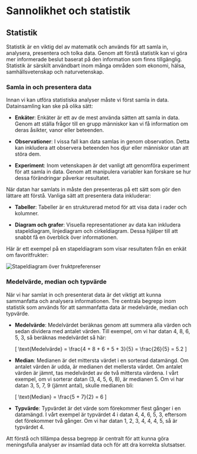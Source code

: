 # Sannolikhet och statistik
## Statistik

Statistik är en viktig del av matematik och används för att samla in, analysera, presentera och tolka data. Genom att förstå statistik kan vi göra mer informerade beslut baserat på den information som finns tillgänglig. Statistik är särskilt användbart inom många områden som ekonomi, hälsa, samhällsvetenskap och naturvetenskap. 

### Samla in och presentera data

Innan vi kan utföra statistiska analyser måste vi först samla in data. Datainsamling kan ske på olika sätt:

- **Enkäter**: Enkäter är ett av de mest använda sätten att samla in data. Genom att ställa frågor till en grupp människor kan vi få information om deras åsikter, vanor eller beteenden.
  
- **Observationer**: I vissa fall kan data samlas in genom observation. Detta kan inkludera att observera beteenden hos djur eller människor utan att störa dem.

- **Experiment**: Inom vetenskapen är det vanligt att genomföra experiment för att samla in data. Genom att manipulera variabler kan forskare se hur dessa förändringar påverkar resultatet.

När datan har samlats in måste den presenteras på ett sätt som gör den lättare att förstå. Vanliga sätt att presentera data inkluderar:

- **Tabeller**: Tabeller är en strukturerad metod för att visa data i rader och kolumner.
  
- **Diagram och grafer**: Visuella representationer av data kan inkludera stapeldiagram, linjediagram och cirkeldiagram. Dessa hjälper till att snabbt få en överblick över informationen. 

Här är ett exempel på en stapeldiagram som visar resultaten från en enkät om favoritfrukter:

![Stapeldiagram över fruktpreferenser](https://example.com/stapeldiagram_favoritfrukter)

### Medelvärde, median och typvärde

När vi har samlat in och presenterat data är det viktigt att kunna sammanfatta och analysera informationen. Tre centrala begrepp inom statistik som används för att sammanfatta data är medelvärde, median och typvärde.

- **Medelvärde**: Medelvärdet beräknas genom att summera alla värden och sedan dividera med antalet värden. Till exempel, om vi har datan 4, 8, 6, 5, 3, så beräknas medelvärdet så här:
  
  \[
  \text{Medelvärde} = \frac{4 + 8 + 6 + 5 + 3}{5} = \frac{26}{5} = 5.2
  \]

- **Median**: Medianen är det mittersta värdet i en sorterad datamängd. Om antalet värden är udda, är medianen det mellersta värdet. Om antalet värden är jämnt, tas medelvärdet av de två mittersta värdena. I vårt exempel, om vi sorterar datan (3, 4, 5, 6, 8), är medianen 5. Om vi har datan 3, 5, 7, 9 (jämnt antal), skulle medianen bli:

  \[
  \text{Median} = \frac{5 + 7}{2} = 6
  \]

- **Typvärde**: Typvärdet är det värde som förekommer flest gånger i en datamängd. I vårt exempel är typvärdet 4 i datan 4, 4, 6, 5, 3, eftersom det förekommer två gånger. Om vi har datan 1, 2, 3, 4, 4, 4, 5, så är typvärdet 4.

Att förstå och tillämpa dessa begrepp är centralt för att kunna göra meningsfulla analyser av insamlad data och för att dra korrekta slutsatser.